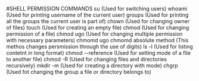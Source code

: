 #SHELL PERMISSION COMMANDS
su (Used for switching users)
whoami (Used for printing username of the current user)
groups (Used for printing all the groups the current user is part of)
chown (Used for changing owner of files)
touch (Used for creating an empty file)
chmod (Used for changing permission of a file)
chmod ugo (Used for changing multiple permission with necessary parameters)
chmomd ugo
chmomd absolute method (This methos changes persmission through the use of digits)
ls -l <file name> (Used for listing contetnt in long format)
chmod --reference (Used for setting mode of a file to another file)
chmod -R (Used for changing files and directories recursively)
mkdir -m (Used for creating a directory with mode)
chgrp (Used fot changing the group a file or directory belongs to)
